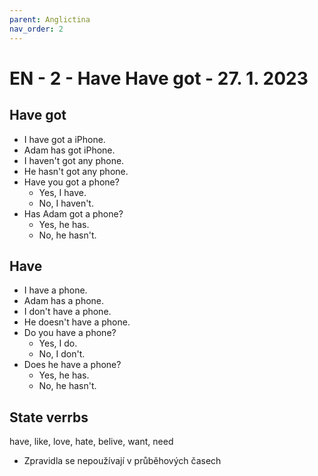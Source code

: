 ```yaml
---
parent: Anglictina
nav_order: 2
---
```

# EN - 2 - Have Have got - 27. 1. 2023
## Have got
- I have got a iPhone.
- Adam has got iPhone.
- I haven't got any phone.
- He hasn't got any phone.
- Have you got a phone?
	- Yes, I have.
	- No, I haven't.
- Has Adam got a phone?
	- Yes, he has.
	- No, he hasn't.

## Have
- I have a phone.
- Adam has a phone.
- I don't have a phone.
- He doesn't have a phone.
- Do you have a phone?
	- Yes, I do.
	- No, I don't.
- Does he have a phone?
	- Yes, he has.
	- No, he hasn't.


## State verrbs
have, like, love, hate, belive, want, need

- Zpravidla se nepoužívají v průběhových časech

